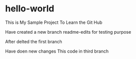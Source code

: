 # hello-world
This is My Sample Project 
To Learn the Git Hub

Have created a new branch readme-edits for testing purpose

After delted the first branch 

Have doen new changes
This code in third branch
